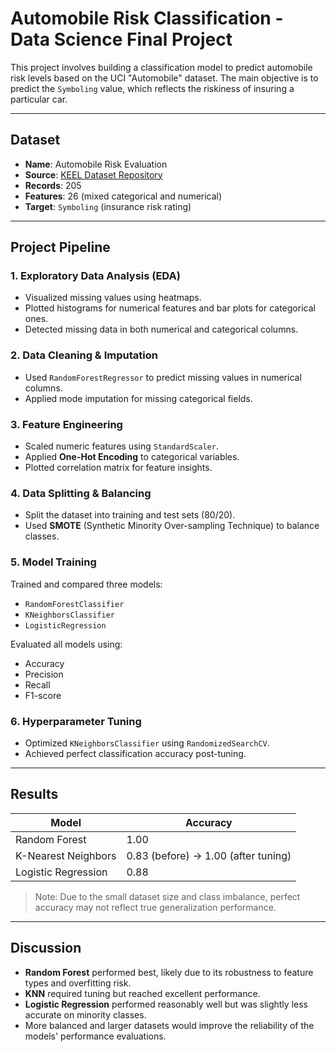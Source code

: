 # Automobile Risk Classification - Data Science Final Project

This project involves building a classification model to predict automobile risk levels based on the UCI "Automobile" dataset. The main objective is to predict the `Symboling` value, which reflects the riskiness of insuring a particular car.

---

## Dataset

- **Name**: Automobile Risk Evaluation
- **Source**: [KEEL Dataset Repository](https://sci2s.ugr.es/keel/dataset_smja.php?cod=1459)
- **Records**: 205
- **Features**: 26 (mixed categorical and numerical)
- **Target**: `Symboling` (insurance risk rating)

---

## Project Pipeline

### 1. Exploratory Data Analysis (EDA)
- Visualized missing values using heatmaps.
- Plotted histograms for numerical features and bar plots for categorical ones.
- Detected missing data in both numerical and categorical columns.

### 2. Data Cleaning & Imputation
- Used `RandomForestRegressor` to predict missing values in numerical columns.
- Applied mode imputation for missing categorical fields.

### 3. Feature Engineering
- Scaled numeric features using `StandardScaler`.
- Applied **One-Hot Encoding** to categorical variables.
- Plotted correlation matrix for feature insights.

### 4. Data Splitting & Balancing
- Split the dataset into training and test sets (80/20).
- Used **SMOTE** (Synthetic Minority Over-sampling Technique) to balance classes.

### 5. Model Training
Trained and compared three models:
- `RandomForestClassifier`
- `KNeighborsClassifier`
- `LogisticRegression`

Evaluated all models using:
- Accuracy
- Precision
- Recall
- F1-score

### 6. Hyperparameter Tuning
- Optimized `KNeighborsClassifier` using `RandomizedSearchCV`.
- Achieved perfect classification accuracy post-tuning.

---

## Results

| Model                | Accuracy |
|---------------------|----------|
| Random Forest        | 1.00     |
| K-Nearest Neighbors  | 0.83 (before) → 1.00 (after tuning) |
| Logistic Regression  | 0.88     |

> Note: Due to the small dataset size and class imbalance, perfect accuracy may not reflect true generalization performance.

---

## Discussion

- **Random Forest** performed best, likely due to its robustness to feature types and overfitting risk.
- **KNN** required tuning but reached excellent performance.
- **Logistic Regression** performed reasonably well but was slightly less accurate on minority classes.
- More balanced and larger datasets would improve the reliability of the models' performance evaluations.
